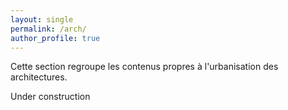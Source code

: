 ```yaml
---
layout: single
permalink: /arch/
author_profile: true
---
```


Cette section regroupe les contenus propres à l'urbanisation des architectures.

Under construction